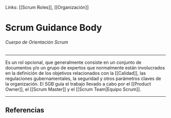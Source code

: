 Links: [[Scrum Roles]], [[Organización]]

# Scrum Guidance Body
###### Cuerpo de Orientación Scrum
---

Es un rol opcional, que generalmente consiste en un conjunto de documentos y/o un grupo de expertos que normalmente están involucrados en la definición de los objetivos relacionados con la [[Calidad]], las regulaciones gubernamentales, la seguridad y otros parámetros claves de la organización. El SGB guía el trabajo llevado a cabo por el [[Product Owner]], el [[Scrum Master]] y el [[Scrum Team|Equipo Scrum]].

---

## Referencias